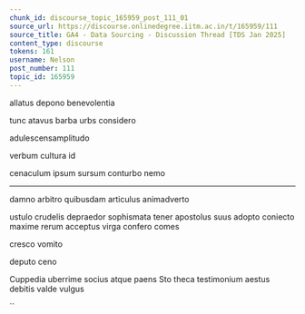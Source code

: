 ```yaml
---
chunk_id: discourse_topic_165959_post_111_01
source_url: https://discourse.onlinedegree.iitm.ac.in/t/165959/111
source_title: GA4 - Data Sourcing - Discussion Thread [TDS Jan 2025]
content_type: discourse
tokens: 161
username: Nelson
post_number: 111
topic_id: 165959
---
```


allatus
depono
benevolentia

tunc
atavus
barba
urbs
considero

adulescensamplitudo

verbum
cultura
id

cenaculum
ipsum
sursum
conturbo
nemo

---

damno
arbitro
quibusdam
articulus
animadverto

ustulo crudelis depraedor
sophismata tener apostolus suus adopto
coniecto maxime rerum
acceptus virga confero comes

cresco vomito

deputo ceno

Cuppedia uberrime socius atque paens
Sto theca testimonium aestus debitis
valde vulgus

``
